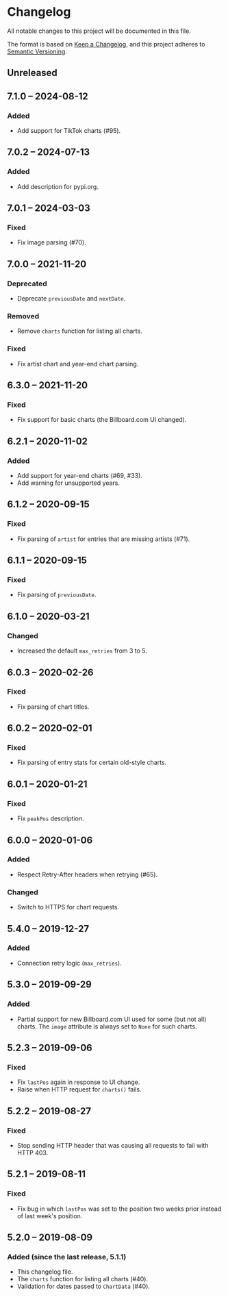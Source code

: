 # Changelog
All notable changes to this project will be documented in this file.

The format is based on [Keep a Changelog](https://keepachangelog.com/en/1.0.0/),
and this project adheres to [Semantic Versioning](https://semver.org/spec/v2.0.0.html).

## Unreleased

## 7.1.0 &ndash; 2024-08-12
### Added
- Add support for TikTok charts (#95).

## 7.0.2 &ndash; 2024-07-13
### Added
- Add description for pypi.org.

## 7.0.1 &ndash; 2024-03-03
### Fixed
- Fix image parsing (#70).

## 7.0.0 &ndash; 2021-11-20
### Deprecated
- Deprecate `previousDate` and `nextDate`.
### Removed
- Remove `charts` function for listing all charts.
### Fixed
- Fix artist chart and year-end chart parsing.

## 6.3.0 &ndash; 2021-11-20
### Fixed
- Fix support for basic charts (the Billboard.com UI changed).

## 6.2.1 &ndash; 2020-11-02
### Added
- Add support for year-end charts (#69, #33).
- Add warning for unsupported years.

## 6.1.2 &ndash; 2020-09-15
### Fixed
- Fix parsing of `artist` for entries that are missing artists (#71).

## 6.1.1 &ndash; 2020-09-15
### Fixed
- Fix parsing of `previousDate`.

## 6.1.0 &ndash; 2020-03-21
### Changed
- Increased the default `max_retries` from 3 to 5.

## 6.0.3 &ndash; 2020-02-26
### Fixed
- Fix parsing of chart titles.

## 6.0.2 &ndash; 2020-02-01
### Fixed
- Fix parsing of entry stats for certain old-style charts.

## 6.0.1 &ndash; 2020-01-21
### Fixed
- Fix `peakPos` description.

## 6.0.0 &ndash; 2020-01-06
### Added
- Respect Retry-After headers when retrying (#65).
### Changed
- Switch to HTTPS for chart requests.

## 5.4.0 &ndash; 2019-12-27
### Added
- Connection retry logic (`max_retries`).

## 5.3.0 &ndash; 2019-09-29
### Added
- Partial support for new Billboard.com UI used for some (but not all) charts.
  The `image` attribute is always set to `None` for such charts.

## 5.2.3 &ndash; 2019-09-06
### Fixed
- Fix `lastPos` again in response to UI change.
- Raise when HTTP request for `charts()` fails.

## 5.2.2 &ndash; 2019-08-27
### Fixed
- Stop sending HTTP header that was causing all requests to fail with HTTP 403.

## 5.2.1 &ndash; 2019-08-11
### Fixed
- Fix bug in which `lastPos` was set to the position two weeks prior instead of last week's position.

## 5.2.0 &ndash; 2019-08-09
### Added (since the last release, 5.1.1)
- This changelog file.
- The `charts` function for listing all charts (#40).
- Validation for dates passed to `ChartData` (#40).
